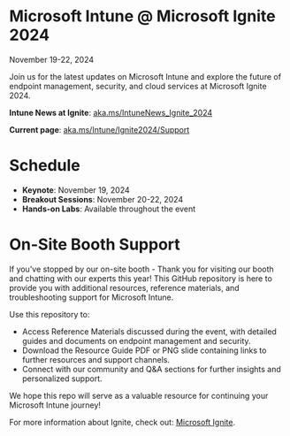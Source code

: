 # Microsoft Intune @ Microsoft Ignite 2024
November 19-22, 2024

Join us for the latest updates on Microsoft Intune and explore the future of endpoint management, security, and cloud services at Microsoft Ignite 2024.

**Intune News at Ignite**: [aka.ms/IntuneNews_Ignite_2024](https://aka.ms/IntuneNews_Ignite_2024)

**Current page**: [aka.ms/Intune/Ignite2024/Support](https://aka.ms/Intune/Ignite2024/Support)

# Schedule
- **Keynote**: November 19, 2024
- **Breakout Sessions**: November 20-22, 2024
- **Hands-on Labs**: Available throughout the event

# On-Site Booth Support
If you've stopped by our on-site booth - Thank you for visiting our booth and chatting with our experts this year! This GitHub repository is here to provide you with additional resources, reference materials, and troubleshooting support for Microsoft Intune.

Use this repository to:
- Access Reference Materials discussed during the event, with detailed guides and documents on endpoint management and security.
- Download the Resource Guide PDF or PNG slide containing links to further resources and support channels.
- Connect with our community and Q&A sections for further insights and personalized support.

We hope this repo will serve as a valuable resource for continuing your Microsoft Intune journey!

For more information about Ignite, check out: [Microsoft Ignite](https://ignite.microsoft.com/).

